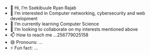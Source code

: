 - 👋 Hi, I’m Ssekibuule Ryan Rajab
- 👀 I’m interested in Computer networking, cybersecurity and web development
- 🌱 I’m currently learning Computer Science
- 💞️ I’m looking to collaborate on my interests mentioned above
- 📫 How to reach me ...256779025158
- 😄 Pronouns: ...
- ⚡ Fun fact: ...

<!---
rayanrajab977/rayanrajab977 is a ✨ special ✨ repository because its `README.md` (this file) appears on your GitHub profile.
You can click the Preview link to take a look at your changes.
--->
